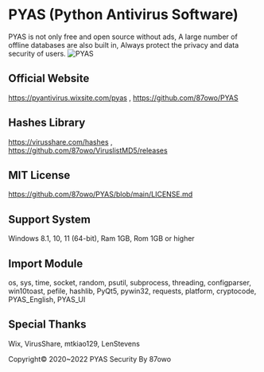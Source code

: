 # PYAS (Python Antivirus Software)
PYAS is not only free and open source without ads, A large number of offline databases are also built in, Always protect the privacy and data security of users.
![PYAS](https://user-images.githubusercontent.com/85057800/202692146-e55848d5-7e24-405d-b33d-f4fa3883fba6.png)


## Official Website 
https://pyantivirus.wixsite.com/pyas , 
https://github.com/87owo/PYAS

## Hashes Library
https://virusshare.com/hashes , 
https://github.com/87owo/ViruslistMD5/releases

## MIT License
https://github.com/87owo/PYAS/blob/main/LICENSE.md

## Support System
Windows 8.1, 10, 11 (64-bit), Ram 1GB, Rom 1GB or higher

## Import Module
os, sys, time, socket, random, psutil, subprocess, threading, configparser, win10toast, pefile, hashlib, PyQt5, pywin32, requests, platform, cryptocode, PYAS_English, PYAS_UI

## Special Thanks
Wix, VirusShare, mtkiao129, LenStevens

Copyright© 2020~2022 PYAS Security By 87owo
